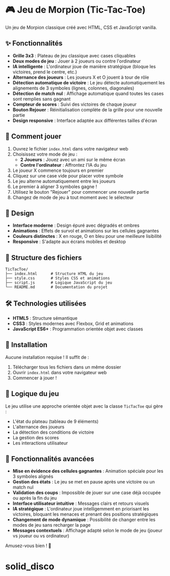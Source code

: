 # 🎮 Jeu de Morpion (Tic-Tac-Toe)

Un jeu de Morpion classique créé avec HTML, CSS et JavaScript vanilla.

## ✨ Fonctionnalités

- **Grille 3x3** : Plateau de jeu classique avec cases cliquables
- **Deux modes de jeu** : Jouer à 2 joueurs ou contre l'ordinateur
- **IA intelligente** : L'ordinateur joue de manière stratégique (bloque les victoires, prend le centre, etc.)
- **Alternance des joueurs** : Les joueurs X et O jouent à tour de rôle
- **Détection automatique de victoire** : Le jeu détecte automatiquement les alignements de 3 symboles (lignes, colonnes, diagonales)
- **Détection de match nul** : Affichage automatique quand toutes les cases sont remplies sans gagnant
- **Compteur de scores** : Suivi des victoires de chaque joueur
- **Bouton Rejouer** : Réinitialisation complète de la grille pour une nouvelle partie
- **Design responsive** : Interface adaptée aux différentes tailles d'écran

## 🚀 Comment jouer

1. Ouvrez le fichier `index.html` dans votre navigateur web
2. Choisissez votre mode de jeu :
   - **2 Joueurs** : Jouez avec un ami sur le même écran
   - **Contre l'ordinateur** : Affrontez l'IA du jeu
3. Le joueur X commence toujours en premier
4. Cliquez sur une case vide pour placer votre symbole
5. Le jeu alterne automatiquement entre les joueurs
6. Le premier à aligner 3 symboles gagne !
7. Utilisez le bouton "Rejouer" pour commencer une nouvelle partie
8. Changez de mode de jeu à tout moment avec le sélecteur

## 🎨 Design

- **Interface moderne** : Design épuré avec dégradés et ombres
- **Animations** : Effets de survol et animations sur les cellules gagnantes
- **Couleurs distinctes** : X en rouge, O en bleu pour une meilleure lisibilité
- **Responsive** : S'adapte aux écrans mobiles et desktop

## 📁 Structure des fichiers

```
TicTacToe/
├── index.html      # Structure HTML du jeu
├── style.css       # Styles CSS et animations
├── script.js       # Logique JavaScript du jeu
└── README.md       # Documentation du projet
```

## 🛠️ Technologies utilisées

- **HTML5** : Structure sémantique
- **CSS3** : Styles modernes avec Flexbox, Grid et animations
- **JavaScript ES6+** : Programmation orientée objet avec classes

## 🔧 Installation

Aucune installation requise ! Il suffit de :

1. Télécharger tous les fichiers dans un même dossier
2. Ouvrir `index.html` dans votre navigateur web
3. Commencer à jouer !

## 🎯 Logique du jeu

Le jeu utilise une approche orientée objet avec la classe `TicTacToe` qui gère :
- L'état du plateau (tableau de 9 éléments)
- L'alternance des joueurs
- La détection des conditions de victoire
- La gestion des scores
- Les interactions utilisateur

## 🌟 Fonctionnalités avancées

- **Mise en évidence des cellules gagnantes** : Animation spéciale pour les 3 symboles alignés
- **Gestion des états** : Le jeu se met en pause après une victoire ou un match nul
- **Validation des coups** : Impossible de jouer sur une case déjà occupée ou après la fin du jeu
- **Interface utilisateur intuitive** : Messages clairs et retours visuels
- **IA stratégique** : L'ordinateur joue intelligemment en priorisant les victoires, bloquant les menaces et prenant des positions stratégiques
- **Changement de mode dynamique** : Possibilité de changer entre les modes de jeu sans recharger la page
- **Messages contextuels** : Affichage adapté selon le mode de jeu (joueur vs joueur ou vs ordinateur)

Amusez-vous bien ! 🎉
# solid_disco
